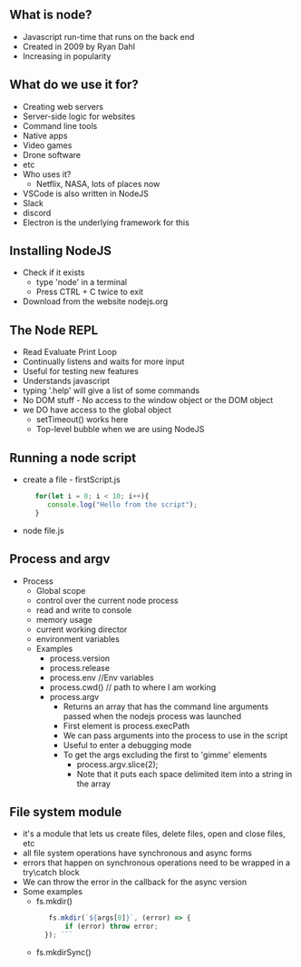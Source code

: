 ## What is node?
- Javascript run-time that runs on the back end
- Created in 2009 by Ryan Dahl
- Increasing in popularity

## What do we use it for?
- Creating web servers
- Server-side logic for websites
- Command line tools
- Native apps
- Video games
- Drone software
- etc
- Who uses it?
   - Netflix, NASA, lots of places now
- VSCode is also written in NodeJS
- Slack 
- discord
- Electron is the underlying framework for this

## Installing NodeJS
- Check if it exists
   - type 'node' in a terminal
   - Press CTRL + C twice to exit
- Download from the website nodejs.org

## The Node REPL
- Read Evaluate Print Loop
- Continually listens and waits for more input
- Useful for testing new features
- Understands javascript
- typing '.help' will give a list of some commands
- No DOM stuff - No access to the window object or the DOM object
- we DO have access to the global object
   - setTimeout() works here
   - Top-level bubble when we are using NodeJS

## Running a node script
- create a file - firstScript.js
   ```js 
      for(let i = 0; i < 10; i++){
         console.log("Hello from the script");
      } 
    ```
- node file.js

## Process and argv
- Process
   - Global scope 
   - control over the current node process
   - read and write to console
   - memory usage
   - current working director
   - environment variables
   - Examples
      - process.version
      - process.release
      - process.env //Env variables
      - process.cwd() // path to where I am working
      - process.argv
         - Returns an array that has the command line arguments passed when the nodejs process was launched
         - First element is process.execPath
         - We can pass arguments into the process to use in the script
         - Useful to enter a debugging mode
         - To get the args excluding the first to 'gimme' elements
            - process.argv.slice(2);
            - Note that it puts each space delimited item into a string in the array

## File system module
- it's a module that lets us create files, delete files, open and close files, etc
- all file system operations have synchronous and async forms
- errors that happen on synchronous operations need to be wrapped in a try\catch block
- We can throw the error in the callback for the async version
- Some examples
   - fs.mkdir()
      ```js   
         fs.mkdir(`${args[0]}`, (error) => {
             if (error) throw error;
        }); ```
   - fs.mkdirSync()
        
